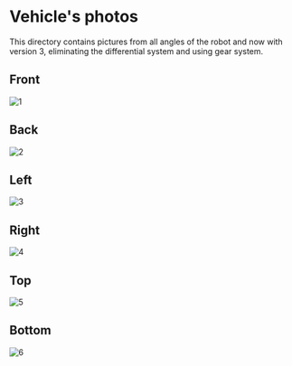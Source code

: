 Vehicle's photos
====

This directory contains pictures from all angles of the robot and now with version 3, eliminating the differential system and using gear system.

## Front
![1](https://github.com/csvprobotica/RoSGhost/blob/main/v-photos/v3/RoSGhost-Front.jpg)

## Back
![2](https://github.com/csvprobotica/RoSGhost/blob/main/v-photos/v3/RoSGhost-Back.jpg)

## Left
![3](https://github.com/csvprobotica/RoSGhost/blob/main/v-photos/v3/RoSGhost-Left.jpg)

## Right
![4](https://github.com/csvprobotica/RoSGhost/blob/main/v-photos/v3/RoSGhost-Right.jpg)

## Top
![5](https://github.com/csvprobotica/RoSGhost/blob/main/v-photos/v3/RoSGhost-Top.jpg)

## Bottom
![6](https://github.com/csvprobotica/RoSGhost/blob/main/v-photos/v3/RoSGhost-Bottom.jpg)
